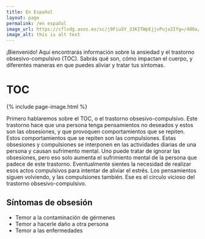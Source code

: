 ```yaml
---
title: En Español
layout: page
permalink: /en español
image_url: https://cflvdg.avoz.es/sc/j9Fiu5Y_33KITWpEjjvPujx2Ifg=/480x/2022/04/19/00121650353248736927268/Foto/circuloviciosodeltoc.png
image_alt: this is alt text
---
```

¡Bienvenido! Aquí encontrarás información sobre la ansiedad y el trastorno obsesivo-compulsivo (TOC). Sabrás qué son, cómo 
impactan el cuerpo, y diferentes maneras en que puedes aliviar y tratar tus síntomas.


# TOC

{% include page-image.html %}
 

Primero hablaremos sobre el TOC, o el trastorno obsesivo-compulsivo. Este trastorno hace que una persona tenga 
pensamientos no deseados y estos son las obsesiones, y que provoquen comportamientos que se repiten. Estos comportamientos que se repiten son las compulsiones. Estas obsesiones y compulsiones se interponen en las actividades diarias de una persona y causan sufrimento mental. Uno puede tratar de ignorar las obsesiones, pero eso solo aumenta el sufrimiento mental de la persona que padece de este trastorno. Eventualmente sientes la necesidad de realizar esos actos compulsivos para intentar de aliviar el estrés. Los pensamientos siguen volviendo, y las compulsiones también. Ese es el círculo vicioso del trastorno obsesivo-compulsivo.

## Síntomas de obsesión

* Temor a la contaminación de gérmenes
* Temor a hacerle daño a otra persona
* Temor a las enfermedades
